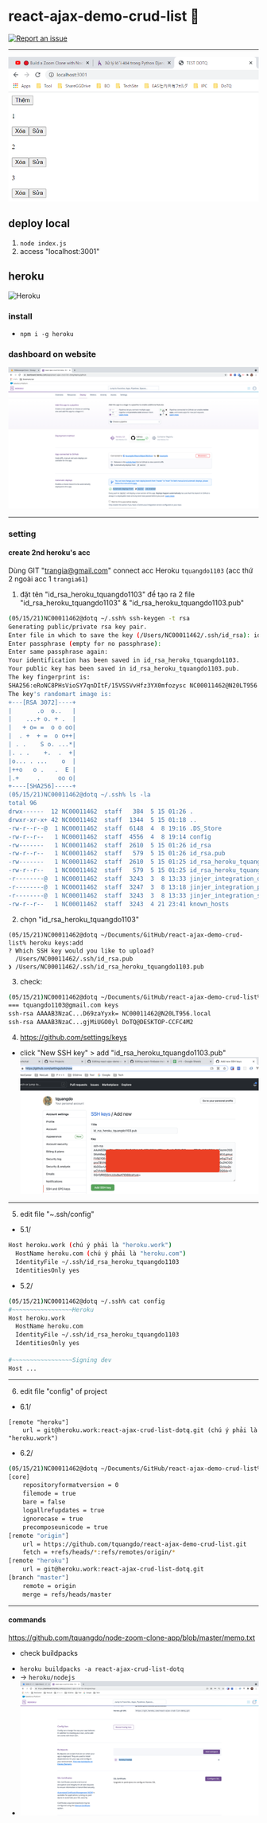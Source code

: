 # react-ajax-demo-crud-list 🚀

[![Report an issue](https://img.shields.io/badge/Support-Issues-green)](https://github.com/tquangdo/react-ajax-demo-crud-list/issues/new)
***********
![demo](demo.png)

## deploy local
1. `node index.js`
2. access "localhost:3001"

## heroku
![Heroku](https://heroku-badge.herokuapp.com/?app=react-ajax-crud-list-dotq)
### install
- `npm i -g heroku`
### dashboard on website
![heroku](heroku.png)
***********
### setting
#### create 2nd heroku's acc
Dùng GIT "trangia@gmail.com" connect acc Heroku `tquangdo1103` (acc thứ 2 ngoài acc 1 `trangia61`)
1. đặt tên "id_rsa_heroku_tquangdo1103" để tạo ra 2 file "id_rsa_heroku_tquangdo1103" & "id_rsa_heroku_tquangdo1103.pub"
```bash
(05/15/21)NC00011462@dotq ~/.ssh% ssh-keygen -t rsa         
Generating public/private rsa key pair.
Enter file in which to save the key (/Users/NC00011462/.ssh/id_rsa): id_rsa_heroku_tquangdo1103
Enter passphrase (empty for no passphrase): 
Enter same passphrase again: 
Your identification has been saved in id_rsa_heroku_tquangdo1103.
Your public key has been saved in id_rsa_heroku_tquangdo1103.pub.
The key fingerprint is:
SHA256:eRoNC8PHsVioSY7qnDItF/15VSSVvHfz3YX0mfozysc NC00011462@N20LT956.local
The key's randomart image is:
+---[RSA 3072]----+
|       .o  o..   |
|    ...+ o. + .  |
|   + o= =  o o oo|
|  . +  + =  o o++|
| . .    S o. ...*|
|. . .    +.  .  +|
|o... . ...    o  |
|++o   o .   .  E |
|.+     .     oo o|
+----[SHA256]-----+
(05/15/21)NC00011462@dotq ~/.ssh% ls -la
total 96
drwx------  12 NC00011462  staff   384  5 15 01:26 .
drwxr-xr-x+ 42 NC00011462  staff  1344  5 15 01:18 ..
-rw-r--r--@  1 NC00011462  staff  6148  4  8 19:16 .DS_Store
-rw-r--r--   1 NC00011462  staff  4556  4  8 19:14 config
-rw-------   1 NC00011462  staff  2610  5 15 01:26 id_rsa
-rw-r--r--   1 NC00011462  staff   579  5 15 01:26 id_rsa.pub
-rw-------   1 NC00011462  staff  2610  5 15 01:25 id_rsa_heroku_tquangdo1103
-rw-r--r--   1 NC00011462  staff   579  5 15 01:25 id_rsa_heroku_tquangdo1103.pub
-r--------@  1 NC00011462  staff  3243  3  8 13:33 jinjer_integration_dev.pem
-r--------@  1 NC00011462  staff  3247  3  8 13:18 jinjer_integration_prod.pem
-r--------@  1 NC00011462  staff  3243  3  8 13:33 jinjer_integration_stg.pem
-rw-r--r--   1 NC00011462  staff  3243  4 21 23:41 known_hosts
```
2. chọn "id_rsa_heroku_tquangdo1103"
```shell
(05/15/21)NC00011462@dotq ~/Documents/GitHub/react-ajax-demo-crud-list% heroku keys:add
? Which SSH key would you like to upload? 
  /Users/NC00011462/.ssh/id_rsa.pub 
❯ /Users/NC00011462/.ssh/id_rsa_heroku_tquangdo1103.pub
```
3. check: 
```bash
(05/15/21)NC00011462@dotq ~/Documents/GitHub/react-ajax-demo-crud-list% heroku keys
=== tquangdo1103@gmail.com keys
ssh-rsa AAAAB3NzaC...D69zaYyxk= NC00011462@N20LT956.local
ssh-rsa AAAAB3NzaC...gjMiUGO0yl DoTQ@DESKTOP-CCFC4M2
```
4. https://github.com/settings/keys
- click "New SSH key" > add "id_rsa_heroku_tquangdo1103.pub"
![ssh_key](ssh_key.png)
***********
5. edit file "~.ssh/config"
* 5.1/
```bash
Host heroku.work (chú ý phải là "heroku.work")
  HostName heroku.com (chú ý phải là "heroku.com")
  IdentityFile ~/.ssh/id_rsa_heroku_tquangdo1103
  IdentitiesOnly yes
```
* 5.2/
```bash
(05/15/21)NC00011462@dotq ~/.ssh% cat config 
#~~~~~~~~~~~~~~~~~Heroku
Host heroku.work
  HostName heroku.com
  IdentityFile ~/.ssh/id_rsa_heroku_tquangdo1103
  IdentitiesOnly yes

#~~~~~~~~~~~~~~~~~Signing dev
Host ...
```
***********
6. edit file "config" of project
* 6.1/
```shell
[remote "heroku"]
   	url = git@heroku.work:react-ajax-crud-list-dotq.git (chú ý phải là "heroku.work")
```
* 6.2/
```bash
(05/15/21)NC00011462@dotq ~/Documents/GitHub/react-ajax-demo-crud-list% cat .git/config
[core]
	repositoryformatversion = 0
	filemode = true
	bare = false
	logallrefupdates = true
	ignorecase = true
	precomposeunicode = true
[remote "origin"]
	url = https://github.com/tquangdo/react-ajax-demo-crud-list.git
	fetch = +refs/heads/*:refs/remotes/origin/*
[remote "heroku"]
   	url = git@heroku.work:react-ajax-crud-list-dotq.git
[branch "master"]
	remote = origin
	merge = refs/heads/master
```
***********
#### commands
https://github.com/tquangdo/node-zoom-clone-app/blob/master/memo.txt
* check buildpacks
- `heroku buildpacks -a react-ajax-crud-list-dotq`
- -> `heroku/nodejs`
- ![buildpacks](buildpacks.png)
